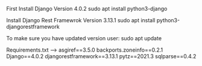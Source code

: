 First Install Django Version 4.0.2
sudo apt install python3-django

Install Django Rest Framewrok Version 3.13.1 
sudo apt install python3-djangorestframework

To make sure you have updated version user:
sudo apt update

Requirements.txt --> 
                    asgiref==3.5.0
                    backports.zoneinfo==0.2.1
                    Django==4.0.2
                    djangorestframework==3.13.1
                    pytz==2021.3
                    sqlparse==0.4.2
